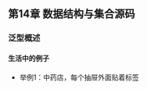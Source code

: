 ## 第14章 数据结构与集合源码                          


### 泛型概述        


#### 生活中的例子       

- 举例1：中药店，每个抽屉外面贴着标签